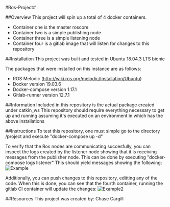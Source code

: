 #Ros-Project#

##Overview
This project will spin up a total of 4 docker containers.
* Container one is the master roscore
* Container two is a simple publishing node 
* Container three is a simple listening node
* Container four is a gitlab image that will listen for changes to this repository


##Installation
This project was built and tested in Ubuntu 18.04.3 LTS bionic

The packages that were installed on this instance are as follows:
*  ROS Melodic (http://wiki.ros.org/melodic/Installation/Ubuntu)
*  Docker version 19.03.6
*  Docker-compose version 1.17.1
*  Gitlab-runner version 12.7.1


##Information
Included in this repository is the actual package created under catkin_ws
This repository should require everything necessary to get up and running assuming
it's executed on an environment in which has the above installations

##Instructions
To test this repository, one must simple go to the directory /project and
execute "docker-compose up -d"

To verify that the Ros nodes are communicating succesfully, you can inspect the logs created by the listener node
showing that it is receiving messages from the publisher node. This can be done
by executing "docker-compose logs listener"
This should yield messages showing the following:
![Example](img/https://imgur.com/T37z9Td)

Additionally, you can push changes to this repository, editting any of the code. 
When this is done, you can see that the fourth container, running the gitlab
CI container will update the changes:
![Example2](img/https://imgur.com/55dfBw8)


##Resources
This project was created by: Chase Cargill


